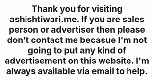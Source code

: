 ---
layout: contact
title: Thank you for visiting ashishtiwari.me. If you are sales person or advertiser then please don't contact me becasue I'm not going to put any kind of advertisement on this website. I'm always available via email to help.
permalink: /contact/
address: Mumbai, Maharashtra,<br/>  Pin - 400099,<br/>  India
phone: plus-91 9920707668
email: ashish2py [at] gmail [dot] com
---